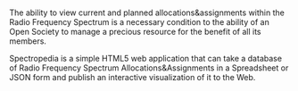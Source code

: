 ![![](http://spectropedia.googlecode.com/svn/wiki/Documentation.images/spectropedia-thumb.png)](http://spectropedia.googlecode.com/svn/wiki/Documentation.images/spectropedia.png)

The ability to view current and planned allocations&assignments within the Radio Frequency Spectrum is a necessary condition to the ability of an Open Society to manage a precious resource for the benefit of all its members.

Spectropedia is a simple HTML5 web application that can take a database of Radio Frequency Spectrum Allocations&Assignments in a Spreadsheet or JSON form and publish an interactive visualization of it to the Web.